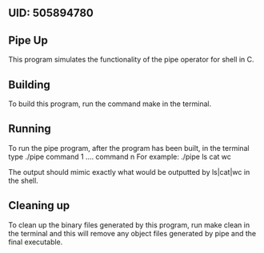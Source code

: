 ## UID: 505894780

## Pipe Up

This program simulates the functionality of the pipe operator for shell in C.

## Building

To build this program, run the command make in the terminal.

## Running

To run the pipe program, after the program has been built, in the terminal 
type ./pipe command 1 .... command n
For example:
./pipe ls cat wc

The output should mimic exactly what would be outputted by ls|cat|wc in the shell.

## Cleaning up

To clean up the binary files generated by this program, run make clean in the terminal and this will remove any object files generated by pipe and the final executable. 
